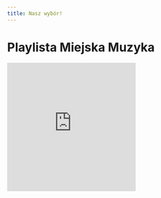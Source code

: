 ```yaml
---
title: Nasz wybór!
---
```

<h1>Playlista Miejska Muzyka</h1>
<div class="play">
<iframe src="https://miejskamuzyka.lnk.to/Topsify/widget?size=300x300" width="300" height="300" frameborder="0" allowtransparency="true" scrolling="no"></iframe>
</div>
